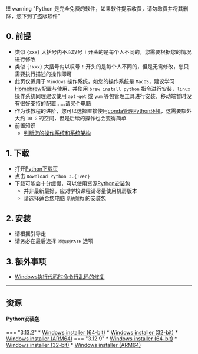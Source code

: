 !!! warning "Python 是完全免费的软件，如果软件提示收费，请勿缴费并将其删除，您下到了盗版软件"

## 0. 前提
- 类似 `{xxx}` 大括号内不以叹号 `!` 开头的是每个人不同的，您需要根据您的情况进行修改  
- 类似 `{!xxx}` 大括号内以叹号 `!` 开头的是每个人不同的，但是无需修改，您只需要执行描述的操作即可  
- 此页仅适用于 `Windows` 操作系统，如您的操作系统是 `MacOS`，建议学习[Homebrew配置与使用](Homebrew配置与使用.md)，并使用 `brew install python` 指令进行安装，`linux` 操作系统同理建议使用 `apt-get` 或 `yum` 等包管理工具进行安装，移动端暂时没有很好支持的配置……请买个电脑  
- 作为该教程的进阶，您可以选择直接使用[conda管理Python环境](conda管理Python环境.md)，这需要额外大约 `10 G` 的空间，但是后续的操作也会变得简单  
- 前置知识  
    - [判断您的操作系统和系统架构](../计算机基础/判断您的操作系统和系统架构.md)  

## 1. 下载  
- 打开[Python下载页](https://www.python.org/downloads/)  
- 点击 `Download Python 3.{!ver}`  
- 下载可能会十分缓慢，可以使用资源[Python安装包](#python)  
    - 并非最新最好，应对学校课程请尽量使用机房版本  
    - 请选择适合您电脑 `系统架构` 的安装包  

## 2. 安装
- 请根据引导走
- 请务必在最后选择 `添加到PATH` 选项

## 3. 额外事项
- [Windows执行代码时命令行乱码的修复](../计算机基础/Windows执行代码时命令行乱码的修复.md)

---

## 资源
#### Python安装包
=== "3.13.2"
    * [Windows installer (64-bit)](https://api.hanximeng.com/lanzou/?url=https://cqu-openlib.lanzout.com/iN2yU2hqvvud&type=down)
    * [Windows installer (32-bit)](https://api.hanximeng.com/lanzou/?url=https://cqu-openlib.lanzout.com/iZmiF2opqrte&type=down)
    * [Windows installer (ARM64)](https://api.hanximeng.com/lanzou/?url=https://cqu-openlib.lanzout.com/iycS82hqvtpg&type=down)
=== "3.12.9"
    * [Windows installer (64-bit)](https://api.hanximeng.com/lanzou/?url=https://cqu-openlib.lanzout.com/iLRvZ2opqhsd&type=down)
    * [Windows installer (32-bit)](https://api.hanximeng.com/lanzou/?url=https://cqu-openlib.lanzout.com/iWWWk2opqbti&type=down)
    * [Windows installer (ARM64)](https://api.hanximeng.com/lanzou/?url=https://cqu-openlib.lanzout.com/i77242opqm0f&type=down)